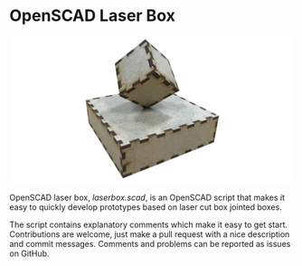 # OpenSCAD Laser Box

![Picture of two boxes made using openscad-laserbox](image.jpg)

OpenSCAD laser box, *laserbox.scad*, is an OpenSCAD script that makes it easy to
quickly develop prototypes based on laser cut box jointed boxes.

The script contains explanatory comments which make it easy to get start.
Contributions are welcome, just make a pull request with a nice description and
commit messages. Comments and problems can be reported as issues on GitHub.